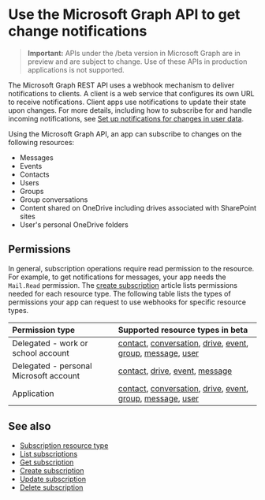 # Use the Microsoft Graph API to get change notifications

> **Important:** APIs under the /beta version in Microsoft Graph are in preview and are subject to change. Use of these APIs in production applications is not supported.

The Microsoft Graph REST API uses a webhook mechanism to deliver notifications to clients. A client is a web service that configures its own URL to receive notifications. Client apps use notifications to update their state upon changes. For more details, including how to subscribe for and handle incoming notifications, see [Set up notifications for changes in user data](../../../concepts/webhooks.md).

Using the Microsoft Graph API, an app can subscribe to changes on the following resources:

- Messages
- Events
- Contacts
- Users
- Groups
- Group conversations
- Content shared on OneDrive including drives associated with SharePoint sites
- User's personal OneDrive folders

## Permissions

In general, subscription operations require read permission to the resource. For example, to get notifications for messages, your app needs the `Mail.Read` permission. The [create subscription](../api/subscription_post_subscriptions.md) article lists permissions needed for each resource type. The following table lists the types of permissions your app can request to use webhooks for specific resource types.

| Permission type                        | Supported resource types in beta                                                      |
| :------------------------------------- | :------------------------------------------------------------------------------------ |
| Delegated - work or school account     | [contact][], [conversation][], [drive][], [event][], [group][], [message][], [user][] |
| Delegated - personal Microsoft account | [contact][], [drive][], [event][], [message][]                                        |
| Application                            | [contact][], [conversation][], [drive][], [event][], [group][], [message][], [user][] |

## See also

- [Subscription resource type](subscription.md)
- [List subscriptions](../api/subscription_list.md)
- [Get subscription](../api/subscription_get.md)
- [Create subscription](../api/subscription_post_subscriptions.md)
- [Update subscription](../api/subscription_update.md)
- [Delete subscription](../api/subscription_delete.md)

[contact]: ./contact.md
[conversation]: ./conversation.md
[drive]: ./drive.md
[event]: ./event.md
[group]: ./group.md
[message]: ./message.md
[user]: ./user.md